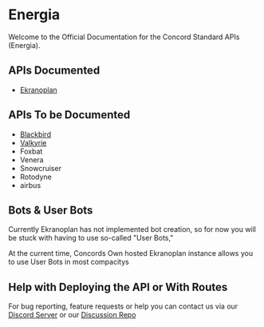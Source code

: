 # Energia
Welcome to the Official Documentation for the Concord Standard APIs (Energia).

## APIs Documented

- [Ekranoplan](/ekranoplan/index.md)

## APIs To be Documented

- [Blackbird](https://github.com/concordchat/blackbird)
- [Valkyrie](https://github.com/concordchat/valkyrie)
- Foxbat
- Venera
- Snowcruiser
- Rotodyne
- airbus

## Bots & User Bots
Currently Ekranoplan has not implemented bot creation,
so for now you will be stuck with having to use so-called "User Bots,"

At the current time, Concords Own hosted Ekranoplan instance allows you to use
User Bots in most compacitys

## Help with Deploying the API or With Routes
For bug reporting, feature requests or help you can contact us via our [Discord Server](https://discord.gg/JgpM79pH9z) or our [Discussion Repo](https://github.com/concordchat/concord)
